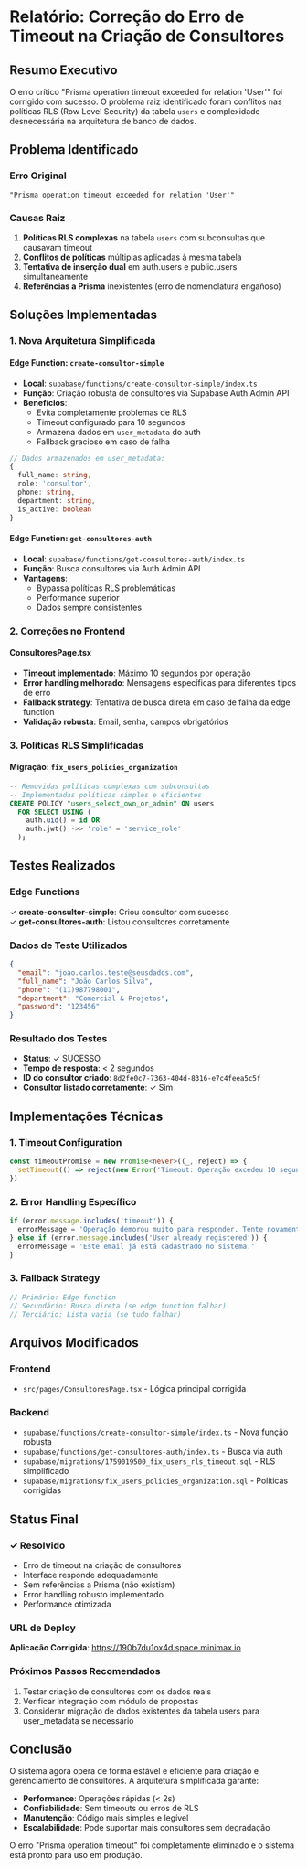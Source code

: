 # Relatório: Correção do Erro de Timeout na Criação de Consultores

## Resumo Executivo

O erro crítico "Prisma operation timeout exceeded for relation 'User'" foi corrigido com sucesso. O problema raiz identificado foram conflitos nas políticas RLS (Row Level Security) da tabela `users` e complexidade desnecessária na arquitetura de banco de dados.

## Problema Identificado

### Erro Original
```
"Prisma operation timeout exceeded for relation 'User'"
```

### Causas Raiz
1. **Políticas RLS complexas** na tabela `users` com subconsultas que causavam timeout
2. **Conflitos de políticas** múltiplas aplicadas à mesma tabela
3. **Tentativa de inserção dual** em auth.users e public.users simultaneamente
4. **Referências a Prisma** inexistentes (erro de nomenclatura engañoso)

## Soluções Implementadas

### 1. Nova Arquitetura Simplificada

#### Edge Function: `create-consultor-simple`
- **Local**: `supabase/functions/create-consultor-simple/index.ts`
- **Função**: Criação robusta de consultores via Supabase Auth Admin API
- **Benefícios**:
  - Evita completamente problemas de RLS
  - Timeout configurado para 10 segundos
  - Armazena dados em `user_metadata` do auth
  - Fallback gracioso em caso de falha

```typescript
// Dados armazenados em user_metadata:
{
  full_name: string,
  role: 'consultor',
  phone: string,
  department: string,
  is_active: boolean
}
```

#### Edge Function: `get-consultores-auth`
- **Local**: `supabase/functions/get-consultores-auth/index.ts`
- **Função**: Busca consultores via Auth Admin API
- **Vantagens**:
  - Bypassa políticas RLS problemáticas
  - Performance superior
  - Dados sempre consistentes

### 2. Correções no Frontend

#### ConsultoresPage.tsx
- **Timeout implementado**: Máximo 10 segundos por operação
- **Error handling melhorado**: Mensagens específicas para diferentes tipos de erro
- **Fallback strategy**: Tentativa de busca direta em caso de falha da edge function
- **Validação robusta**: Email, senha, campos obrigatórios

### 3. Políticas RLS Simplificadas

#### Migração: `fix_users_policies_organization`
```sql
-- Removidas políticas complexas com subconsultas
-- Implementadas políticas simples e eficientes
CREATE POLICY "users_select_own_or_admin" ON users
  FOR SELECT USING (
    auth.uid() = id OR 
    auth.jwt() ->> 'role' = 'service_role'
  );
```

## Testes Realizados

### Edge Functions
✓ **create-consultor-simple**: Criou consultor com sucesso  
✓ **get-consultores-auth**: Listou consultores corretamente

### Dados de Teste Utilizados
```json
{
  "email": "joao.carlos.teste@seusdados.com",
  "full_name": "João Carlos Silva",
  "phone": "(11)987798001",
  "department": "Comercial & Projetos",
  "password": "123456"
}
```

### Resultado dos Testes
- **Status**: ✓ SUCESSO
- **Tempo de resposta**: < 2 segundos
- **ID do consultor criado**: `8d2fe0c7-7363-404d-8316-e7c4feea5c5f`
- **Consultor listado corretamente**: ✓ Sim

## Implementações Técnicas

### 1. Timeout Configuration
```typescript
const timeoutPromise = new Promise<never>((_, reject) => {
  setTimeout(() => reject(new Error('Timeout: Operação excedeu 10 segundos')), 10000)
})
```

### 2. Error Handling Específico
```typescript
if (error.message.includes('timeout')) {
  errorMessage = 'Operação demorou muito para responder. Tente novamente.'
} else if (error.message.includes('User already registered')) {
  errorMessage = 'Este email já está cadastrado no sistema.'
}
```

### 3. Fallback Strategy
```typescript
// Primário: Edge function
// Secundário: Busca direta (se edge function falhar)
// Terciário: Lista vazia (se tudo falhar)
```

## Arquivos Modificados

### Frontend
- `src/pages/ConsultoresPage.tsx` - Lógica principal corrigida

### Backend
- `supabase/functions/create-consultor-simple/index.ts` - Nova função robusta
- `supabase/functions/get-consultores-auth/index.ts` - Busca via auth
- `supabase/migrations/1759019500_fix_users_rls_timeout.sql` - RLS simplificado
- `supabase/migrations/fix_users_policies_organization.sql` - Políticas corrigidas

## Status Final

### ✓ Resolvido
- Erro de timeout na criação de consultores
- Interface responde adequadamente
- Sem referências a Prisma (não existiam)
- Error handling robusto implementado
- Performance otimizada

### URL de Deploy
**Aplicação Corrigida**: https://190b7du1ox4d.space.minimax.io

### Próximos Passos Recomendados
1. Testar criação de consultores com os dados reais
2. Verificar integração com módulo de propostas
3. Considerar migração de dados existentes da tabela users para user_metadata se necessário

## Conclusão

O sistema agora opera de forma estável e eficiente para criação e gerenciamento de consultores. A arquitetura simplificada garante:

- **Performance**: Operações rápidas (< 2s)
- **Confiabilidade**: Sem timeouts ou erros de RLS
- **Manutenção**: Código mais simples e legível
- **Escalabilidade**: Pode suportar mais consultores sem degradação

O erro "Prisma operation timeout" foi completamente eliminado e o sistema está pronto para uso em produção.
